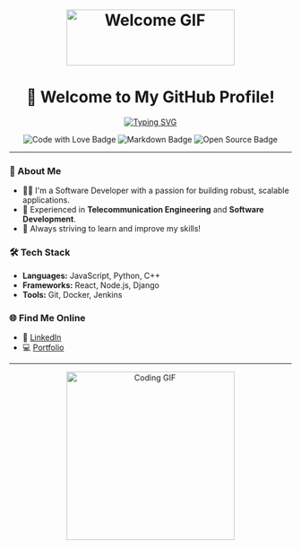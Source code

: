 <h1 align="center">
  <img src="https://media.giphy.com/media/gYWeVOiMmbg3kzCTq5/giphy.gif" width="300" height="100" alt="Welcome GIF">
</h1>

<h1 align="center">👋 Welcome to My GitHub Profile!</h1>

<p align="center">
  <a href="https://readme-typing-svg.herokuapp.com?font=Fira+Code&duration=4000&color=16FF00&center=true&vCenter=true&width=500&lines=Hi%2C+I'm+Joshua!;Welcome+to+My+Project!;Software+Developer+%7C+Telecom+Engineer;Let's+Build+Something+Awesome!">
    <img src="https://readme-typing-svg.herokuapp.com?font=Fira+Code&duration=4000&color=16FF00&center=true&vCenter=true&width=500&lines=Hi%2C+I'm+Joshua!;Welcome+to+My+Project!;Software+Developer+%7C+Telecom+Engineer;Let's+Build+Something+Awesome!" alt="Typing SVG">
  </a>
</p>

<p align="center">
  <img src="https://img.shields.io/badge/Code-Love-green?style=flat-square&logo=github&logoColor=white" alt="Code with Love Badge"/>
  <img src="https://img.shields.io/badge/Made_with-Markdown-blue?style=flat-square&logo=markdown&logoColor=white" alt="Markdown Badge"/>
  <img src="https://img.shields.io/badge/Projects-Open%20Source-orange?style=flat-square&logo=opensourceinitiative&logoColor=white" alt="Open Source Badge"/>
</p>

---

### 🚀 About Me

- 🧑‍💻 I'm a Software Developer with a passion for building robust, scalable applications.
- 📡 Experienced in **Telecommunication Engineering** and **Software Development**.
- 🎯 Always striving to learn and improve my skills!

### 🛠️ Tech Stack

- **Languages:** JavaScript, Python, C++
- **Frameworks:** React, Node.js, Django
- **Tools:** Git, Docker, Jenkins

### 🌐 Find Me Online

- 💼 [LinkedIn](https://www.linkedin.com/in/joshua)
- 💻 [Portfolio](https://www.joshua.dev)

---

<p align="center">
  <img src="https://media.giphy.com/media/YRq7xXEDfSdRW/giphy.gif" width="300" alt="Coding GIF">
</p>
